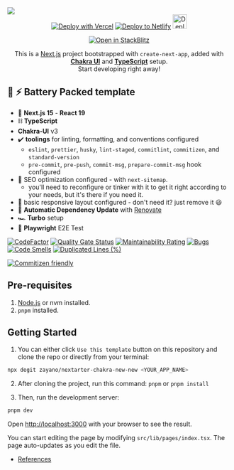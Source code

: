 <img src="https://og.sznm.dev/api/generate?heading=nextarter-chakra-new&text=Next.js+template+with+Chakra-UI+and+TypeScript+setup.&template=color&center=true&height=330" />

<div align="center">
  <a href="https://vercel.com/new/clone?repository-url=https%3A%2F%2Fgithub.com%2Fzayano%2Fnextarter-chakra-new" target="_blank"><img src="https://vercel.com/button" alt="Deploy with Vercel" /></a> <a href="https://app.netlify.com/start/deploy?repository=https://github.com/zayano/nextarter-chakra-new" target="_blank"><img src="https://www.netlify.com/img/deploy/button.svg" alt="Deploy to Netlify" /></a> <a href="https://railway.app/new/template/aqmmai?referralCode=9lKVVo" target="_blank"><img src="https://railway.app/button.svg" alt="Deploy on Railway" height="32px" /></a>

<a href="https://stackblitz.com/github/zayano/nextarter-chakra-new" target="_blank"><img src="https://developer.stackblitz.com/img/open_in_stackblitz.svg" alt="Open in StackBlitz" /></a>

  <p>This is a <a href="https://nextjs.org/" target="_blank">Next.js</a> project bootstrapped with <code>create-next-app</code>, added with <a href="https://chakra-ui.com" target="_blank"><b>Chakra UI</b></a> and <a href="https://www.typescriptlang.org" target="_blank"><b>TypeScript</b></a> setup. <br/> Start developing right away!</p>

</div>

## 🔋 ⚡ Battery Packed template

- 🚀 **Next.js 15** - **React 19**
- ⛓️ **TypeScript**
- **Chakra-UI** v3
- ✔️ **toolings** for linting, formatting, and conventions configured
  - `eslint`, `prettier`, `husky`, `lint-staged`, `commitlint`, `commitizen`, and `standard-version`
  - `pre-commit`, `pre-push`, `commit-msg`, `prepare-commit-msg` hook configured
- 🔎 SEO optimization configured - with `next-sitemap`.
  - you'll need to reconfigure or tinker with it to get it right according to your needs, but it's there if you need it.
- 🎨 basic responsive layout configured - don't need it? just remove it 😃
- 🤖 **Automatic Dependency Update** with [Renovate](https://renovatebot.com/)
- 🏎️ **Turbo** setup
- 🧪 **Playwright** E2E Test

[![CodeFactor](https://www.codefactor.io/repository/github/zayano/nextarter-chakra-new/badge)](https://www.codefactor.io/repository/github/zayano/nextarter-chakra-new)
[![Quality Gate Status](https://sonarcloud.io/api/project_badges/measure?project=sozonome_nextarter-chakra-new&metric=alert_status)](https://sonarcloud.io/dashboard?id=sozonome_nextarter-chakra-new) [![Maintainability Rating](https://sonarcloud.io/api/project_badges/measure?project=sozonome_nextarter-chakra-new&metric=sqale_rating)](https://sonarcloud.io/dashboard?id=sozonome_nextarter-chakra-new) [![Bugs](https://sonarcloud.io/api/project_badges/measure?project=sozonome_nextarter-chakra-new&metric=bugs)](https://sonarcloud.io/dashboard?id=sozonome_nextarter-chakra-new) [![Code Smells](https://sonarcloud.io/api/project_badges/measure?project=sozonome_nextarter-chakra-new&metric=code_smells)](https://sonarcloud.io/dashboard?id=sozonome_nextarter-chakra-new) [![Duplicated Lines (%)](https://sonarcloud.io/api/project_badges/measure?project=sozonome_nextarter-chakra-new&metric=duplicated_lines_density)](https://sonarcloud.io/dashboard?id=sozonome_nextarter-chakra-new)

[![Commitizen friendly](https://img.shields.io/badge/commitizen-friendly-brightgreen.svg)](http://commitizen.github.io/cz-cli/)

## Pre-requisites

1. [Node.js](https://nodejs.org/en/) or nvm installed.
2. `pnpm` installed.

## Getting Started

1. You can either click `Use this template` button on this repository and clone the repo or directly from your terminal:

```bash
npx degit zayano/nextarter-chakra-new-new <YOUR_APP_NAME>
```

2. After cloning the project, run this command: `pnpm` or `pnpm install`

3. Then, run the development server:

```bash
pnpm dev
```

Open [http://localhost:3000](http://localhost:3000) with your browser to see the result.

You can start editing the page by modifying `src/lib/pages/index.tsx`. The page auto-updates as you edit the file.

- [References](/references.md)
